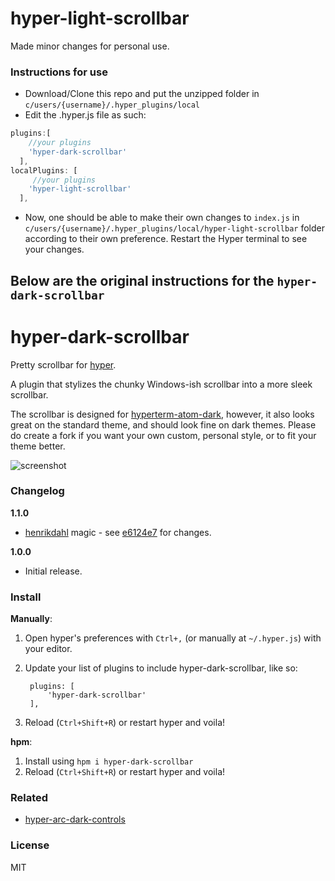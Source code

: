 # hyper-light-scrollbar
Made minor changes for personal use. 

### Instructions for use
* Download/Clone this repo and put the unzipped folder in `c/users/{username}/.hyper_plugins/local`
* Edit the .hyper.js file as such:
``` javascript 
plugins:[
    //your plugins
    'hyper-dark-scrollbar'
  ],
localPlugins: [
     //your plugins
    'hyper-light-scrollbar'
  ],
 ```
 * Now, one should be able to make their own changes to `index.js` in `c/users/{username}/.hyper_plugins/local/hyper-light-scrollbar` folder according to their own preference. Restart the Hyper terminal to see your changes.
 
Below are the original instructions for the `hyper-dark-scrollbar`
---------

# hyper-dark-scrollbar
Pretty scrollbar for [hyper](https://github.com/zeit/hyper).

A plugin that stylizes the chunky Windows-ish scrollbar into a more sleek scrollbar.

The scrollbar is designed for [hyperterm-atom-dark](https://github.com/mdo/hyperterm-atom-dark), however, it also looks great on the standard theme, and should look fine on dark themes. Please do create a fork if you want your own custom, personal style, or to fit your theme better.

![screenshot](https://dev.moso.io/hyper/hyper-dark-scrollbar/screenshot.png)

### Changelog
**1.1.0**
- [henrikdahl](https://github.com/henrikdahl) magic - see [e6124e7](https://github.com/moso/hyper-dark-scrollbar/commit/e6124e7640291940acf46883d4022bef900ada60) for changes.

**1.0.0**
- Initial release.

### Install

**Manually**:

1. Open hyper's preferences with `Ctrl+,` (or manually at `~/.hyper.js`) with your editor.
2. Update your list of plugins to include hyper-dark-scrollbar, like so:

        plugins: [
            'hyper-dark-scrollbar'
        ],

3. Reload (`Ctrl+Shift+R`) or restart hyper and voila!

**hpm**:

1. Install using `hpm i hyper-dark-scrollbar`
2. Reload (`Ctrl+Shift+R`) or restart hyper and voila!

### Related

- [hyper-arc-dark-controls](https://github.com/moso/hyper-arc-dark-controls)

### License

MIT
